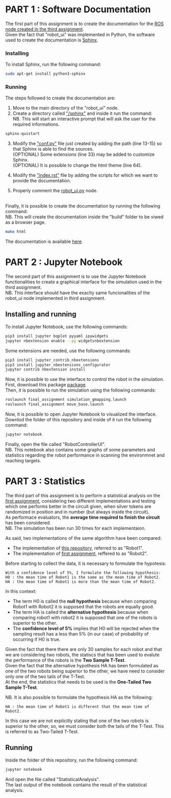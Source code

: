 # PART 1 : Software Documentation
The first part of this assignment is to create the documentation for the [ROS node created in the third assignment](https://github.com/IlMusu/Research_Track/tree/assignment_3/scripts).</br>
Given the fact that "robot_ui" was implemented in Python, the software used to create the documentation is [Sphinx](https://www.sphinx-doc.org/en/master/).

### Installing
To install Sphinx, run the following command:

```bash
sudo apt-get install python3-sphinx
```

### Running
The steps followed to create the documentation are:
1. Move to the main directory of the "robot_ui" node.
2. Create a directory called ["/sphinx"](https://github.com/IlMusu/Research_Track/tree/assignment_3/sphinx/) and inside it run the command:<br>
NB. This will start an interactive prompt that will ask the user for the required informations.

```bash
sphinx-quistart
```

3. Modify the ["conf.py"](https://github.com/IlMusu/Research_Track/blob/assignment_3/sphinx/source/conf.py) file just created by adding the path (line 13-15) so that Sphinx is able to find the sources.<br>
(OPTIONAL) Some extensions (line 33) may be added to customize Sphinx.<br>
(OPTIONAL) It is possible to change the html theme (line 64).

4. Modify the ["index.rst"](https://github.com/IlMusu/Research_Track/blob/assignment_3/sphinx/source/index.rst) file by adding the scripts for which we want to provide the documentation.

5. Properly comment the [robot_ui.py](https://github.com/IlMusu/Research_Track/blob/assignment_3/scripts/robot_ui.py) node.
<br>
Finally, it is possible to create the documentation by running the following command:<br>
NB. This will create the documentation inside the "build" folder to be viwed as a browser page.

```bash
make html
```

The documentation is available [here](https://ilmusu.github.io/Research_Track/).

# PART 2 : Jupyter Notebook
The second part of this assignment is to use the Jupyter Notebook functionalities to create a graphical interface for the simulation used in the third assignment.<br>
NB. This interface should have the exaclty same funcionalities of the robot_ui node implemented in third assignment.<br>

## Installing and running
To install Jupyter Notebook, use the following commands:
```bash
pip3 install jupyter bqplot pyyaml ipywidgets
jupyter nbextension enable --py widgetsnbextension
```

Some extensions are needed, use the following commands:
```bash
pip3 install jupyter_contrib_nbextensions
pip3 install jupyter_nbextensions_configurator
jupyter contrib nbextension install
```

Now, it is possible to use the interface to control the robot in the simulation.<br>
First, download this package [package](https://github.com/IlMusu/Research_Track/tree/assignment_3/).<br>
Then, it is possible to run the simulation using the following commands:
```bash
roslaunch final_assignment simulation_gmapping.launch
roslaunch final_assignment move_base.launch
```

Now, it is possible to open Jupyter Notebook to visualized the interface.<br>
Downlod the folder of this repository and inside of it run the following command:
```bash
jupyter notebook
```
Finally, open the file called "RobotControllerUI".<br>
NB. This notebook also contains some graphs of some parameters and statistics regarding the robot performance in scanning the environmnet and reaching targets.

# PART 3 : Statistics
The third part of this assignment is to perform a statistical analysis on the [first assignment](https://github.com/IlMusu/Research_Track/tree/assignment_1/), considering two different implementations and testing which one performs better in the circuit given, when silver tokens are randomized in position and in number (but always inside the circuit).<br>
As performace evaluators, the **average time required to finish the circuit** has been considered.<br>
NB. The simulation has been run 30 times for each implementaion.<br>

As said, two implementations of the same algorithm have been compared:
- The implementation of [this repository](https://github.com/CarmineD8/python_simulator/tree/rt2), referred to as "Robot1".
- The implementation of [first assignment](https://github.com/IlMusu/Research_Track/tree/assignment_1/), reffered to as "Robot2".

Before starting to collect the data, it is necessary to formulate the hypotesis:
```
With a confidence level of 5%, I formulate the following hypothesis:
H0 : the mean time of Robot1 is the same as the mean time of Robot2.
HA : the mean time of Robot1 is more than the mean time of Robot2.
```
In this context:
- The term H0 is called the **null hypothesis** because when comparing Robot1 with Robot2 it is supposed that the robots are equally good.
- The term HA is called the **alternative hypothesis** because when comparing robot1 with robot2 it is supposed that one of the robots is superior to the other.
- The **confidence level of 5%** implies that H0 will be rejected when the sampling result has a less than 5% (in our case) of probability of occurring if H0 is true.

Given the fact that there there are only 30 samples for each robot and that we are considering two robots, the statiscs that has been used to evalute the performance of the robots is the **Two Sample T-Test**.<br>
Given the fact that the alternative hypothesis HA has been formulated as one of the two robots being superior to the other, we have need to consider only one of the two tails of the T-Test.<br>
At the end, the statistics that needs to be used is the **One-Tailed Two Sample T-Test**.

NB. It is also possible to formulate the hypothesis HA as the following:
```
HA : the mean time of Robot1 is different that the mean time of Robot2.
```
In this case we are not explicitly stating that one of the two robots is superior to the other, so, we must consider both the tails of the T-Test. This is referred to as Two-Tailed T-Test.

## Running
Inside the folder of this repository, run the following command:
```bash
jupyter notebook
```
And open the file called "StatisticalAnalysis".<br>
The last output of the notebook contains the result of the statistical analysis.
